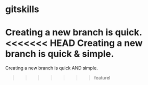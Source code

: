 # gitskills
Creating a new branch is quick.
<<<<<<< HEAD
Creating a new branch is quick & simple.
=======
Creating a new branch is quick AND simple.
>>>>>>> featurel
